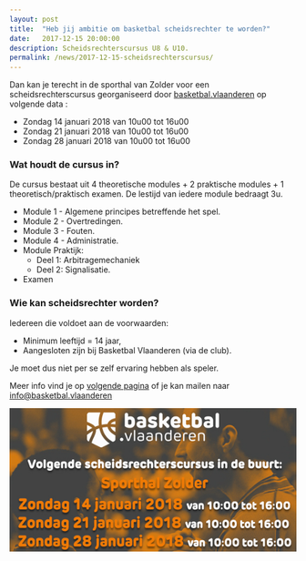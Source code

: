 ```yaml
---
layout: post
title:  "Heb jij ambitie om basketbal scheidsrechter te worden?"
date:   2017-12-15 20:00:00
description: Scheidsrechterscursus U8 & U10.
permalink: /news/2017-12-15-scheidsrechterscursus/
---
```


Dan kan je terecht in de sporthal van Zolder voor een scheidsrechterscursus georganiseerd door [basketbal.vlaanderen](http://www.basketbal.vlaanderen) op volgende data :

- Zondag 14 januari 2018 van 10u00 tot 16u00
- Zondag 21 januari 2018 van 10u00 tot 16u00
- Zondag 28 januari 2018 van 10u00 tot 16u00

### Wat houdt de cursus in?

De cursus bestaat uit 4 theoretische modules + 2 praktische modules + 1 theoretisch/praktisch examen. De lestijd van iedere module bedraagt 3u.

- Module 1 - Algemene principes betreffende het spel.
- Module 2 - Overtredingen.
- Module 3 - Fouten.
- Module 4 - Administratie.
- Module Praktijk:
	- Deel 1: Arbitragemechaniek
	- Deel 2: Signalisatie.
- Examen

### Wie kan scheidsrechter worden?

Iedereen die voldoet aan de voorwaarden:

- Minimum leeftijd = 14 jaar,
- Aangesloten zijn bij Basketbal Vlaanderen (via de club).

Je moet dus niet per se zelf ervaring hebben als speler.

Meer info vind je op [volgende pagina](http://basketbal.vlaanderen/praktische-info/scheidsrechters/word-scheidsrechter) of je kan mailen naar [info@basketbal.vlaanderen](mailto:info@basketbal.vlaanderen)

![Scheidsrechterscursus](/news/img/scheidsrechterscursus-2018.jpg)
